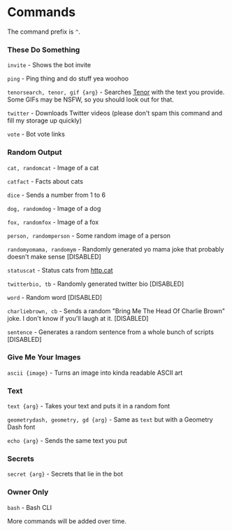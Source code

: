 # Commands

The command prefix is `^`.


### These Do Something
`invite` - Shows the bot invite

`ping` - Ping thing and do stuff yea woohoo

`tenorsearch, tenor, gif {arg}` - Searches [Tenor](https://tenor.com) with the text you provide. Some GIFs may be NSFW, so you should look out for that.

`twitter` - Downloads Twitter videos (please don't spam this command and fill my storage up quickly)

`vote` - Bot vote links
### Random Output
`cat, randomcat` - Image of a cat

`catfact` - Facts about cats

`dice` - Sends a number from 1 to 6

`dog, randomdog` - Image of a dog

`fox, randomfox` - Image of a fox

`person, randomperson` - Some random image of a person

`randomyomama, randomym` - Randomly generated yo mama joke that probably doesn't make sense [DISABLED]

`statuscat` - Status cats from [http.cat](https://http.cat)

`twitterbio, tb` - Randomly generated twitter bio [DISABLED]

`word` - Random word [DISABLED]

`charliebrown, cb` - Sends a random "Bring Me The Head Of Charlie Brown" joke. I don't know if you'll laugh at it. [DISABLED]

`sentence` - Generates a random sentence from a whole bunch of scripts [DISABLED]
### Give Me Your Images
`ascii {image}` - Turns an image into kinda readable ASCII art

### Text
`text {arg}` - Takes your text and puts it in a random font

`geometrydash, geometry, gd {arg}` - Same as `text` but with a Geometry Dash font

`echo {arg}` - Sends the same text you put
### Secrets
`secret {arg}` - Secrets that lie in the bot
### Owner Only
`bash` - Bash CLI


More commands will be added over time.
